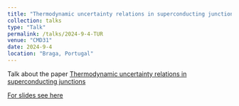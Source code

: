 ```yaml
---
title: "Thermodynamic uncertainty relations in superconducting junctions"
collection: talks
type: "Talk"
permalink: /talks/2024-9-4-TUR
venue: "CMD31"
date: 2024-9-4
location: "Braga, Portugal"
---
```


Talk about the paper [Thermodynamic uncertainty relations in superconducting junctions](https://arxiv.org/abs/2408.01281)

[For slides see here](/files/Braga_CMD_TUR.pdf)
